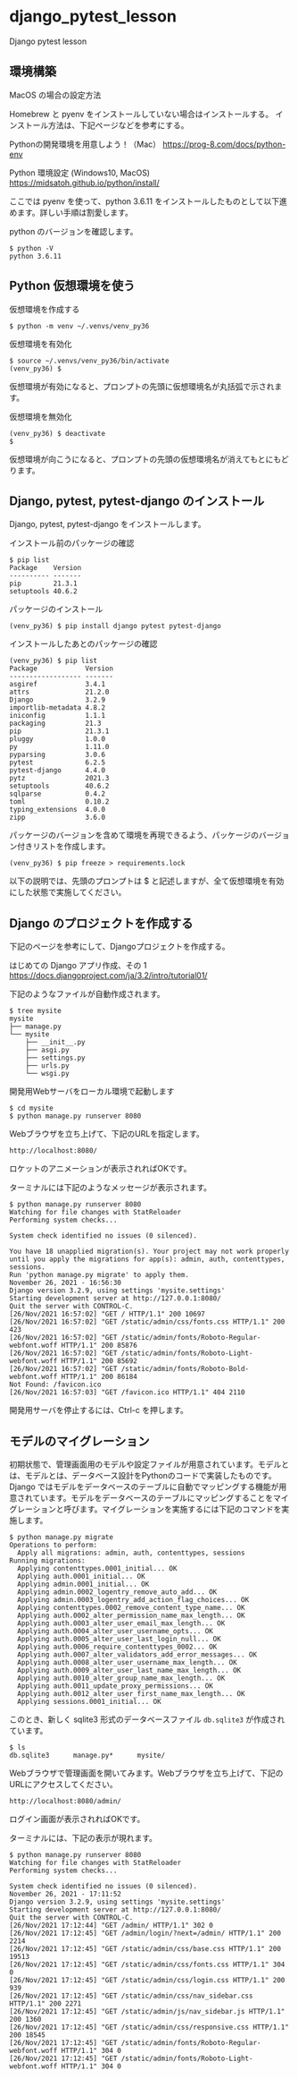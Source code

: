 # django_pytest_lesson
Django pytest lesson

## 環境構築

MacOS の場合の設定方法

Homebrew と pyenv をインストールしていない場合はインストールする。
インストール方法は、下記ページなどを参考にする。

Pythonの開発環境を用意しよう！（Mac）
https://prog-8.com/docs/python-env

Python 環境設定 (Windows10, MacOS)
https://midsatoh.github.io/python/install/

ここでは pyenv を使って、python 3.6.11 をインストールしたものとして以下進めます。詳しい手順は割愛します。

python のバージョンを確認します。

```
$ python -V
python 3.6.11
```

## Python 仮想環境を使う

仮想環境を作成する
```
$ python -m venv ~/.venvs/venv_py36
```

仮想環境を有効化
```
$ source ~/.venvs/venv_py36/bin/activate
(venv_py36) $
```
仮想環境が有効になると、プロンプトの先頭に仮想環境名が丸括弧で示されます。

仮想環境を無効化
```
(venv_py36) $ deactivate
$
```
仮想環境が向こうになると、プロンプトの先頭の仮想環境名が消えてもとにもどります。

## Django, pytest, pytest-django のインストール

Django, pytest, pytest-django をインストールします。

インストール前のパッケージの確認

```
$ pip list
Package    Version
---------- -------
pip        21.3.1
setuptools 40.6.2
```

パッケージのインストール
```
(venv_py36) $ pip install django pytest pytest-django
```

インストールしたあとのパッケージの確認
```
(venv_py36) $ pip list
Package            Version
------------------ -------
asgiref            3.4.1
attrs              21.2.0
Django             3.2.9
importlib-metadata 4.8.2
iniconfig          1.1.1
packaging          21.3
pip                21.3.1
pluggy             1.0.0
py                 1.11.0
pyparsing          3.0.6
pytest             6.2.5
pytest-django      4.4.0
pytz               2021.3
setuptools         40.6.2
sqlparse           0.4.2
toml               0.10.2
typing_extensions  4.0.0
zipp               3.6.0
```

パッケージのバージョンを含めて環境を再現できるよう、パッケージのバージョン付きリストを作成します。

```
(venv_py36) $ pip freeze > requirements.lock
```

以下の説明では、先頭のプロンプトは $ と記述しますが、全て仮想環境を有効にした状態で実施してください。

## Django のプロジェクトを作成する

下記のページを参考にして、Djangoプロジェクトを作成する。

はじめての Django アプリ作成、その 1
https://docs.djangoproject.com/ja/3.2/intro/tutorial01/

下記のようなファイルが自動作成されます。

```
$ tree mysite
mysite
├── manage.py
└── mysite
    ├── __init__.py
    ├── asgi.py
    ├── settings.py
    ├── urls.py
    └── wsgi.py
```

開発用Webサーバをローカル環境で起動します

```
$ cd mysite
$ python manage.py runserver 8080
```

Webブラウザを立ち上げて、下記のURLを指定します。
```
http://localhost:8080/
```
ロケットのアニメーションが表示されればOKです。

ターミナルには下記のようなメッセージが表示されます。
```
$ python manage.py runserver 8080
Watching for file changes with StatReloader
Performing system checks...

System check identified no issues (0 silenced).

You have 18 unapplied migration(s). Your project may not work properly until you apply the migrations for app(s): admin, auth, contenttypes, sessions.
Run 'python manage.py migrate' to apply them.
November 26, 2021 - 16:56:30
Django version 3.2.9, using settings 'mysite.settings'
Starting development server at http://127.0.0.1:8080/
Quit the server with CONTROL-C.
[26/Nov/2021 16:57:02] "GET / HTTP/1.1" 200 10697
[26/Nov/2021 16:57:02] "GET /static/admin/css/fonts.css HTTP/1.1" 200 423
[26/Nov/2021 16:57:02] "GET /static/admin/fonts/Roboto-Regular-webfont.woff HTTP/1.1" 200 85876
[26/Nov/2021 16:57:02] "GET /static/admin/fonts/Roboto-Light-webfont.woff HTTP/1.1" 200 85692
[26/Nov/2021 16:57:02] "GET /static/admin/fonts/Roboto-Bold-webfont.woff HTTP/1.1" 200 86184
Not Found: /favicon.ico
[26/Nov/2021 16:57:03] "GET /favicon.ico HTTP/1.1" 404 2110
```

開発用サーバを停止するには、Ctrl-c を押します。


## モデルのマイグレーション

初期状態で、管理画面用のモデルや設定ファイルが用意されています。モデルとは、モデルとは、データベース設計をPythonのコードで実装したものです。Django ではモデルをデータベースのテーブルに自動でマッピングする機能が用意されています。モデルをデータベースのテーブルにマッピングすることをマイグレーションと呼びます。マイグレーションを実施するには下記のコマンドを実施します。

```
$ python manage.py migrate
Operations to perform:
  Apply all migrations: admin, auth, contenttypes, sessions
Running migrations:
  Applying contenttypes.0001_initial... OK
  Applying auth.0001_initial... OK
  Applying admin.0001_initial... OK
  Applying admin.0002_logentry_remove_auto_add... OK
  Applying admin.0003_logentry_add_action_flag_choices... OK
  Applying contenttypes.0002_remove_content_type_name... OK
  Applying auth.0002_alter_permission_name_max_length... OK
  Applying auth.0003_alter_user_email_max_length... OK
  Applying auth.0004_alter_user_username_opts... OK
  Applying auth.0005_alter_user_last_login_null... OK
  Applying auth.0006_require_contenttypes_0002... OK
  Applying auth.0007_alter_validators_add_error_messages... OK
  Applying auth.0008_alter_user_username_max_length... OK
  Applying auth.0009_alter_user_last_name_max_length... OK
  Applying auth.0010_alter_group_name_max_length... OK
  Applying auth.0011_update_proxy_permissions... OK
  Applying auth.0012_alter_user_first_name_max_length... OK
  Applying sessions.0001_initial... OK
```
このとき、新しく sqlite3 形式のデータベースファイル `db.sqlite3` が作成されています。

```
$ ls
db.sqlite3      manage.py*      mysite/
```

Webブラウザで管理画面を開いてみます。Webブラウザを立ち上げて、下記のURLにアクセスしてください。

```
http://localhost:8080/admin/
```
ログイン画面が表示されればOKです。

ターミナルには、下記の表示が現れます。
```
$ python manage.py runserver 8080
Watching for file changes with StatReloader
Performing system checks...

System check identified no issues (0 silenced).
November 26, 2021 - 17:11:52
Django version 3.2.9, using settings 'mysite.settings'
Starting development server at http://127.0.0.1:8080/
Quit the server with CONTROL-C.
[26/Nov/2021 17:12:44] "GET /admin/ HTTP/1.1" 302 0
[26/Nov/2021 17:12:45] "GET /admin/login/?next=/admin/ HTTP/1.1" 200 2214
[26/Nov/2021 17:12:45] "GET /static/admin/css/base.css HTTP/1.1" 200 19513
[26/Nov/2021 17:12:45] "GET /static/admin/css/fonts.css HTTP/1.1" 304 0
[26/Nov/2021 17:12:45] "GET /static/admin/css/login.css HTTP/1.1" 200 939
[26/Nov/2021 17:12:45] "GET /static/admin/css/nav_sidebar.css HTTP/1.1" 200 2271
[26/Nov/2021 17:12:45] "GET /static/admin/js/nav_sidebar.js HTTP/1.1" 200 1360
[26/Nov/2021 17:12:45] "GET /static/admin/css/responsive.css HTTP/1.1" 200 18545
[26/Nov/2021 17:12:45] "GET /static/admin/fonts/Roboto-Regular-webfont.woff HTTP/1.1" 304 0
[26/Nov/2021 17:12:45] "GET /static/admin/fonts/Roboto-Light-webfont.woff HTTP/1.1" 304 0
```

